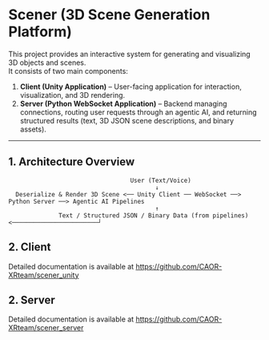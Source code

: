 # Scener (3D Scene Generation Platform)

This project provides an interactive system for generating and visualizing 3D objects and scenes.  
It consists of two main components:  

1. **Client (Unity Application)** – User-facing application for interaction, visualization, and 3D rendering.  
2. **Server (Python WebSocket Application)** – Backend managing connections, routing user requests through an agentic AI, and returning structured results (text, 3D JSON scene descriptions, and binary assets).  

---

## 1. Architecture Overview

                                      User (Text/Voice)
                                             ↓
      Deserialize & Render 3D Scene <── Unity Client ── WebSocket ──> Python Server ──> Agentic AI Pipelines
                                             ↑
                  Text / Structured JSON / Binary Data (from pipelines) <────────────────────────┘


## 2. Client

Detailed documentation is available at https://github.com/CAOR-XRteam/scener_unity

## 2. Server

Detailed documentation is available at https://github.com/CAOR-XRteam/scener_server
